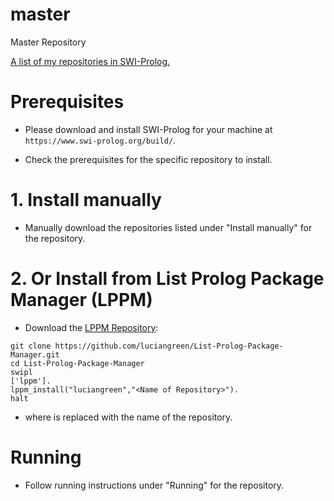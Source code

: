 # master
Master Repository

<a href="https://github.com/luciangreen">A list of my repositories in SWI-Prolog.</a>

# Prerequisites

* Please download and install SWI-Prolog for your machine at `https://www.swi-prolog.org/build/`.

* Check the prerequisites for the specific repository to install.

# 1. Install manually

* Manually download the repositories listed under "Install manually" for the repository.

# 2. Or Install from List Prolog Package Manager (LPPM)

* Download the <a href="https://github.com/luciangreen/List-Prolog-Package-Manager">LPPM Repository</a>:

```
git clone https://github.com/luciangreen/List-Prolog-Package-Manager.git
cd List-Prolog-Package-Manager
swipl
['lppm'].
lppm_install("luciangreen","<Name of Repository>").
halt
```

* where <Name of Repository> is replaced with the name of the repository.

# Running

* Follow running instructions under "Running" for the repository.
